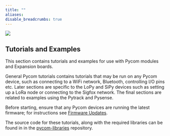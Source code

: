 ```yaml
---
title: ""
aliases:
disable_breadcrumbs: true
---
```


![](/gitbook/assets/tutorialsicon%20%281%29.png)

## Tutorials and Examples

This section contains tutorials and examples for use with Pycom modules and Expansion boards.

General Pycom tutorials contains tutorials that may be run on any Pycom device, such as connecting to a WiFi network, Bluetooth, controlling I/O pins etc. Later sections are specific to the LoPy and SiPy devices such as setting up a LoRa node or connecting to the Sigfox network. The final sections are related to examples using the Pytrack and Pysense.

Before starting, ensure that any Pycom devices are running the latest firmware; for instructions see [Firmware Updates](/gettingstarted/installation/firmwaretool).

The source code for these tutorials, along with the required libraries can be found in in the [pycom-libraries](https://github.com/pycom/pycom-libraries) repository.
